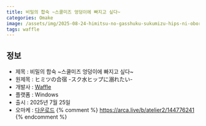 ```yaml
---
title: 비밀의 합숙 ~스쿨미즈 엉덩이에 빠지고 싶다~
categories: Omake
image: /assets/img/2025-08-24-himitsu-no-gasshuku-sukumizu-hips-ni-oboretai-1.jpg
tags: waffle
---
```


## 정보

* 제목 : 비밀의 합숙 ~스쿨미즈 엉덩이에 빠지고 싶다~
* 원제목 : ヒミツの合宿 -スク水ヒップに溺れたい-
* 개발사 : [Waffle](/tags/waffle)
* 플랫폼 : Windows
* 출시 : 2025년 7월 25일
* 오마케 : [다운로드](/assets/omake/himitsu-no-gasshuku-sukumizu-hips-ni-oboretai.zip)
{% comment %}
https://arca.live/b/atelier2/144776241
{% endcomment %}
